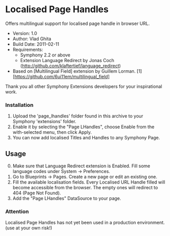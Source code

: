Localised Page Handles
==============

Offers multilingual support for localised page handle in browser URL.

* Version: 1.0
* Author: Vlad Ghita
* Build Date: 2011-02-11
* Requirements:
	- Symphony 2.2 or above
	- Extension Language Redirect by Jonas Coch (<http://github.com/klaftertief/language_redirect>)
* Based on [Multilingual Field] extension by Guillem Lorman. [1][https://github.com/6ui11em/multilingual_field]

Thank you all other Symphony Extensions developers for your inspirational work.

### Installation

1. Upload the 'page_lhandles' folder found in this archive to your Symphony 'extensions' folder.    
2. Enable it by selecting the "Page LHandles", choose Enable from the with-selected menu, then click Apply.
3. You can now add localised Titles and Handles to any Symphony Page.

## Usage

0. Make sure that Language Redirect extension is Enabled. Fill some language codes under System -> Preferences.
1. Go to Blueprints -> Pages. Create a new page or edit an existing one.
2. Fill the available localisation fields. Every Localised URL Handle filled will become accessible from the browser. The empty ones will redirect to 404 (Page Not Found).
3. Add the "Page LHandles" DataSource to your page.

### Attention

Localised Page Handles has not yet been used in a production environment. (use at your own risk!)
